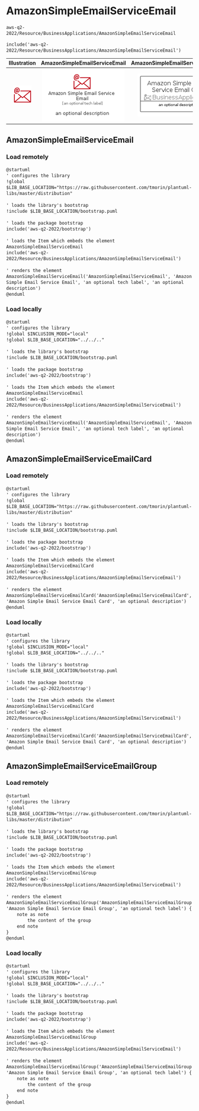 # AmazonSimpleEmailServiceEmail


```text
aws-q2-2022/Resource/BusinessApplications/AmazonSimpleEmailServiceEmail
```

```text
include('aws-q2-2022/Resource/BusinessApplications/AmazonSimpleEmailServiceEmail')
```



| Illustration | AmazonSimpleEmailServiceEmail | AmazonSimpleEmailServiceEmailCard | AmazonSimpleEmailServiceEmailGroup |
| :---: | :---: | :---: | :---: |
| ![illustration for Illustration](../../../aws-q2-2022/Resource/BusinessApplications/AmazonSimpleEmailServiceEmail.png) | ![illustration for AmazonSimpleEmailServiceEmail](../../../aws-q2-2022/Resource/BusinessApplications/AmazonSimpleEmailServiceEmail.Local.png) | ![illustration for AmazonSimpleEmailServiceEmailCard](../../../aws-q2-2022/Resource/BusinessApplications/AmazonSimpleEmailServiceEmailCard.Local.png) | ![illustration for AmazonSimpleEmailServiceEmailGroup](../../../aws-q2-2022/Resource/BusinessApplications/AmazonSimpleEmailServiceEmailGroup.Local.png) |




## AmazonSimpleEmailServiceEmail

### Load remotely
```plantuml
@startuml
' configures the library
!global $LIB_BASE_LOCATION="https://raw.githubusercontent.com/tmorin/plantuml-libs/master/distribution"

' loads the library's bootstrap
!include $LIB_BASE_LOCATION/bootstrap.puml

' loads the package bootstrap
include('aws-q2-2022/bootstrap')

' loads the Item which embeds the element AmazonSimpleEmailServiceEmail
include('aws-q2-2022/Resource/BusinessApplications/AmazonSimpleEmailServiceEmail')

' renders the element
AmazonSimpleEmailServiceEmail('AmazonSimpleEmailServiceEmail', 'Amazon Simple Email Service Email', 'an optional tech label', 'an optional description')
@enduml
```

### Load locally
```plantuml
@startuml
' configures the library
!global $INCLUSION_MODE="local"
!global $LIB_BASE_LOCATION="../../.."

' loads the library's bootstrap
!include $LIB_BASE_LOCATION/bootstrap.puml

' loads the package bootstrap
include('aws-q2-2022/bootstrap')

' loads the Item which embeds the element AmazonSimpleEmailServiceEmail
include('aws-q2-2022/Resource/BusinessApplications/AmazonSimpleEmailServiceEmail')

' renders the element
AmazonSimpleEmailServiceEmail('AmazonSimpleEmailServiceEmail', 'Amazon Simple Email Service Email', 'an optional tech label', 'an optional description')
@enduml
```

## AmazonSimpleEmailServiceEmailCard

### Load remotely
```plantuml
@startuml
' configures the library
!global $LIB_BASE_LOCATION="https://raw.githubusercontent.com/tmorin/plantuml-libs/master/distribution"

' loads the library's bootstrap
!include $LIB_BASE_LOCATION/bootstrap.puml

' loads the package bootstrap
include('aws-q2-2022/bootstrap')

' loads the Item which embeds the element AmazonSimpleEmailServiceEmailCard
include('aws-q2-2022/Resource/BusinessApplications/AmazonSimpleEmailServiceEmail')

' renders the element
AmazonSimpleEmailServiceEmailCard('AmazonSimpleEmailServiceEmailCard', 'Amazon Simple Email Service Email Card', 'an optional description')
@enduml
```

### Load locally
```plantuml
@startuml
' configures the library
!global $INCLUSION_MODE="local"
!global $LIB_BASE_LOCATION="../../.."

' loads the library's bootstrap
!include $LIB_BASE_LOCATION/bootstrap.puml

' loads the package bootstrap
include('aws-q2-2022/bootstrap')

' loads the Item which embeds the element AmazonSimpleEmailServiceEmailCard
include('aws-q2-2022/Resource/BusinessApplications/AmazonSimpleEmailServiceEmail')

' renders the element
AmazonSimpleEmailServiceEmailCard('AmazonSimpleEmailServiceEmailCard', 'Amazon Simple Email Service Email Card', 'an optional description')
@enduml
```

## AmazonSimpleEmailServiceEmailGroup

### Load remotely
```plantuml
@startuml
' configures the library
!global $LIB_BASE_LOCATION="https://raw.githubusercontent.com/tmorin/plantuml-libs/master/distribution"

' loads the library's bootstrap
!include $LIB_BASE_LOCATION/bootstrap.puml

' loads the package bootstrap
include('aws-q2-2022/bootstrap')

' loads the Item which embeds the element AmazonSimpleEmailServiceEmailGroup
include('aws-q2-2022/Resource/BusinessApplications/AmazonSimpleEmailServiceEmail')

' renders the element
AmazonSimpleEmailServiceEmailGroup('AmazonSimpleEmailServiceEmailGroup', 'Amazon Simple Email Service Email Group', 'an optional tech label') {
    note as note
        the content of the group
    end note
}
@enduml
```

### Load locally
```plantuml
@startuml
' configures the library
!global $INCLUSION_MODE="local"
!global $LIB_BASE_LOCATION="../../.."

' loads the library's bootstrap
!include $LIB_BASE_LOCATION/bootstrap.puml

' loads the package bootstrap
include('aws-q2-2022/bootstrap')

' loads the Item which embeds the element AmazonSimpleEmailServiceEmailGroup
include('aws-q2-2022/Resource/BusinessApplications/AmazonSimpleEmailServiceEmail')

' renders the element
AmazonSimpleEmailServiceEmailGroup('AmazonSimpleEmailServiceEmailGroup', 'Amazon Simple Email Service Email Group', 'an optional tech label') {
    note as note
        the content of the group
    end note
}
@enduml
```

